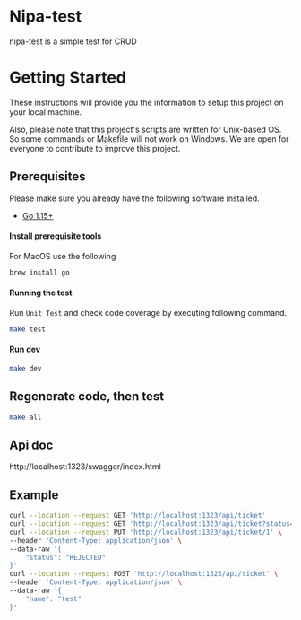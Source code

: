 # Nipa-test

nipa-test is a simple test for CRUD

# Getting Started
These instructions will provide you the information to setup this project on your local machine.

Also, please note that this project's scripts are written for Unix-based OS. So some commands or Makefile will not work on Windows.
We are open for everyone to contribute to improve this project.

## Prerequisites
Please make sure you already have the following software installed.
- [Go 1.15+](https://golang.org/dl/) 

#### Install prerequisite tools
For MacOS use the following
```sh
brew install go
```

#### Running the test
Run `Unit Test` and check code coverage by executing following command.
```sh
make test
```

#### Run dev
```sh
make dev
```

## Regenerate code, then test
```sh
make all
```

## Api doc
http://localhost:1323/swagger/index.html


## Example
```sh
curl --location --request GET 'http://localhost:1323/api/ticket'
curl --location --request GET 'http://localhost:1323/api/ticket?status=PENDING&from=${unix_time}&to=${unix_time}&page=1&page_size=10'
curl --location --request PUT 'http://localhost:1323/api/ticket/1' \
--header 'Content-Type: application/json' \
--data-raw '{
	"status": "REJECTED"
}'
curl --location --request POST 'http://localhost:1323/api/ticket' \
--header 'Content-Type: application/json' \
--data-raw '{
	"name": "test"
}'
```